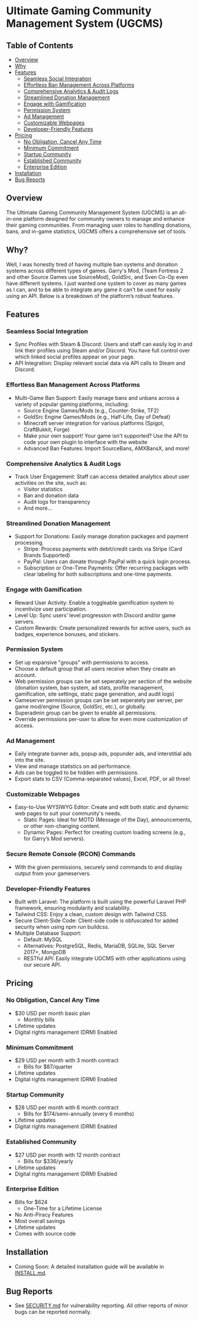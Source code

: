# Ultimate Gaming Community Management System (UGCMS)

## Table of Contents
- [Overview](README.md#Overview)
- [Why](README.md#Why)
- [Features](README.md#Features)
  - [Seamless Social Integration](README.md#Seamless-Social-Integration)
  - [Effortless Ban Management Across Platforms](README.md#Effortless-Ban-Management-Across-Platforms)
  - [Comprehensive Analytics & Audit Logs](README.md#Comprehensive-Analytics--Audit-Logs)
  - [Streamlined Donation Management](README.md#Streamlined-Donation-Management)
  - [Engage with Gamification](README.md#Engage-with-Gamification)
  - [Permission System](README.md#Permission-System)
  - [Ad Management](README.md#Ad-Management)
  - [Customizable Webpages](README.md#Customizable-Webpages)
  - [Developer-Friendly Features](README.md#Developer-Friendly-Features)
- [Pricing](README.md#Pricing)
  - [No Obligation, Cancel Any Time](README.md#No-Obligation-Cancel-Any-Time)
  - [Minimum Commitment](README.md#Minimum-Commitment)
  - [Startup Community](README.md#Startup-Community)
  - [Established Community](README.md#Established-Community)
  - [Enterprise Edition](README.md#Enterprise-Edition)
- [Installation](README.md#Installation)
- [Bug Reports](README.md#Bug-Reports)

## Overview

The Ultimate Gaming Community Management System (UGCMS) is an all-in-one platform designed for community owners to manage and enhance their gaming communities. From managing user roles to handling donations, bans, and in-game statistics, UGCMS offers a comprehensive set of tools.


## Why?

Well, I was honestly tired of having multiple ban systems and donation systems across different types of games. Garry's Mod, (Team Fortress 2 and other Source Games use SourceMod), GoldSrc, and Sven Co-Op even have different systems. I just wanted one system to cover as many games as I can, and to be able to integrate any game it can't be used for easily using an API. Below is a breakdown of the platform’s robust features.

## Features

### Seamless Social Integration

- Sync Profiles with Steam & Discord: Users and staff can easily log in and link their profiles using Steam and/or Discord. You have full control over which linked social profiles appear on your page.
- API Integration: Display relevant social data via API calls to Steam and Discord.

### Effortless Ban Management Across Platforms

- Multi-Game Ban Support: Easily manage bans and unbans across a variety of popular gaming platforms, including:
  - Source Engine Games/Mods (e.g., Counter-Strike, TF2)
  - GoldSrc Engine Games/Mods (e.g., Half-Life, Day of Defeat)
  - Minecraft server integration for various platforms (Spigot, CraftBukkit, Forge)
  - Make your own support! Your game isn't supported? Use the API to code your own plugin to interface with the website
  - Advanced Ban Features: Import SourceBans, AMXBansX, and more!

### Comprehensive Analytics & Audit Logs

- Track User Engagement: Staff can access detailed analytics about user activities on the site, such as:
  - Visitor statistics
  - Ban and donation data
  - Audit logs for transparency
  - And more…

### Streamlined Donation Management

- Support for Donations: Easily manage donation packages and payment processing.
  - Stripe: Process payments with debit/credit cards via Stripe (Card Brands Supported)
  - PayPal: Users can donate through PayPal with a quick login process.
  - Subscription or One-Time Payments: Offer recurring packages with clear labeling for both subscriptions and one-time payments.

### Engage with Gamification

- Reward User Activity: Enable a toggleable gamification system to incentivize user participation.
- Level Up: Sync users’ level progression with Discord and/or game servers.
- Custom Rewards: Create personalized rewards for active users, such as badges, experience bonuses, and stickers.

### Permission System
- Set up expansive "groups" with permissions to access.
- Choose a default group that all users receive when they create an account.
- Web permission groups can be set seperately per section of the website (donation system, ban system, ad stats, profile management, gamification, site settings, static page generation, and audit logs)
- Gameserver permission groups can be set seperately per server, per game mod/engine (Source, GoldSrc, etc.), or globally.
- Superadmin group can be given to enable all permissions.
- Override permissions per-user to allow for even more customization of access.

### Ad Management
- Eaily integrate banner ads, popup ads, popunder ads, and interstitial ads into the site.
- View and manage statistics on ad performance.
- Ads can be toggled to be hidden with permissions.
- Export stats to CSV (Comma-separated values), Excel, PDF, or all three!

### Customizable Webpages

- Easy-to-Use WYSIWYG Editor: Create and edit both static and dynamic web pages to suit your community's needs.
  - Static Pages: Ideal for MOTD (Message of the Day), announcements, or other non-changing content.
  - Dynamic Pages: Perfect for creating custom loading screens (e.g., for Garry’s Mod servers).

### Secure Remote Console (RCON) Commands
- With the given permissions, securely send commands to and display output from your gameservers.

### Developer-Friendly Features

- Built with Laravel: The platform is built using the powerful Laravel PHP framework, ensuring modularity and scalability.
- Tailwind CSS: Enjoy a clean, custom design with Tailwind CSS.
- Secure Client-Side Code: Client-side code is obfuscated for added security when using npm run buildcss.
- Multiple Database Support:
  - Default: MySQL
  - Alternatives: PostgreSQL, Redis, MariaDB, SQLite, SQL Server 2017+, MongoDB
  - RESTful API: Easily integrate UGCMS with other applications using our secure API.

## Pricing

### No Obligation, Cancel Any Time
- $30 USD per month basic plan
  - Monthly bills
- Lifetime updates
- Digital rights management (DRM) Enabled
### Minimum Commitment
- $29 USD per month with 3 month contract
  - Bills for $87/quarter
- Lifetime updates
- Digital rights management (DRM) Enabled
### Startup Community
- $28 USD per month with 6 month contract
  - Bills for $174/semi-annually (every 6 months)
- Lifetime updates
- Digital rights management (DRM) Enabled
### Established Community
- $27 USD per month with 12 month contract
  - Bills for $336/yearly
- Lifetime updates
- Digital rights management (DRM) Enabled
### Enterprise Edition
- Bills for $624
  - One-Time for a Lifetime License
- No Anti-Piracy Features
- Most overall savings
- Lifetime updates
- Comes with source code

## Installation

- Coming Soon: A detailed installation guide will be available in [INSTALL.md](INSTALL.md).

## Bug Reports

- See [SECURITY.md](SECURITY.md) for vulnerability reporting. All other reports of minor bugs can be reported normally.
